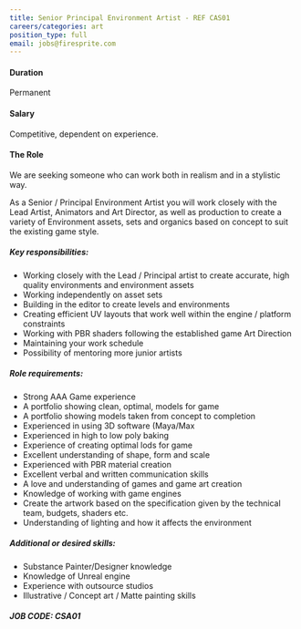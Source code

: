 ```yaml
---
title: Senior Principal Environment Artist - REF CAS01
careers/categories: art
position_type: full
email: jobs@firesprite.com
---
```

#### Duration

Permanent

#### Salary

Competitive, dependent on experience.

#### The Role

We are seeking someone who can work both in realism and in a stylistic way.

As a Senior / Principal Environment Artist you will work closely with the Lead Artist, Animators and Art Director, as well as production to create a variety of Environment assets, sets and organics based on concept to suit the existing game style.

##### **Key responsibilities:**

* Working closely with the Lead / Principal artist to create accurate, high quality environments and environment assets
* Working independently on asset sets
* Building in the editor to create levels and environments
* Creating efficient UV layouts that work well within the engine / platform constraints
* Working with PBR shaders following the established game Art Direction
* Maintaining your work schedule
* Possibility of mentoring more junior artists

##### **Role requirements:**

* Strong AAA Game experience
* A portfolio showing clean, optimal, models for game
* A portfolio showing models taken from concept to completion
* Experienced in using 3D software (Maya/Max
* Experienced in high to low poly baking
* Experience of creating optimal lods for game
* Excellent understanding of shape, form and scale
* Experienced with PBR material creation
* Excellent verbal and written communication skills
* A love and understanding of games and game art creation
* Knowledge of working with game engines
* Create the artwork based on the specification given by the technical team, budgets, shaders etc.
* Understanding of lighting and how it affects the environment

##### **Additional or desired skills:**

* Substance Painter/Designer knowledge
* Knowledge of Unreal engine
* Experience with outsource studios
* Illustrative / Concept art / Matte painting skills

##### JOB CODE: CSA01
